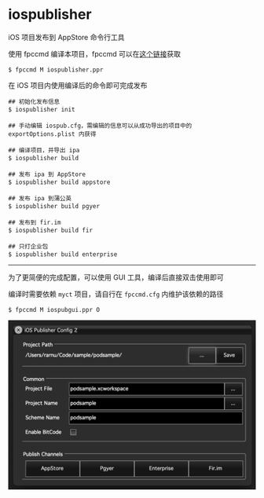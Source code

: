 # iospublisher

iOS 项目发布到 AppStore 命令行工具

使用 fpccmd 编译本项目，fpccmd 可以在[这个链接](https://github.com/rarnu/fpccmd)获取

```
$ fpccmd M iospublisher.ppr
```

在 iOS 项目内使用编译后的命令即可完成发布

```
## 初始化发布信息
$ iospublisher init

## 手动编辑 iospub.cfg，需编辑的信息可以从成功导出的项目中的 exportOptions.plist 内获得

## 编译项目，并导出 ipa
$ iospublisher build

## 发布 ipa 到 AppStore
$ iospublisher build appstore

## 发布 ipa 到蒲公英
$ iospublisher build pgyer

## 发布到 fir.im
$ iospublisher build fir

## 只打企业包
$ iospublisher build enterprise
```

- - -

为了更简便的完成配置，可以使用 GUI 工具，编译后直接双击使用即可

编译时需要依赖 ```myct``` 项目，请自行在 ```fpccmd.cfg``` 内维护该依赖的路径

```
$ fpccmd M iospubgui.ppr O
```

![](https://github.com/rarnu/iospublisher/blob/master/Screenshot.png)

